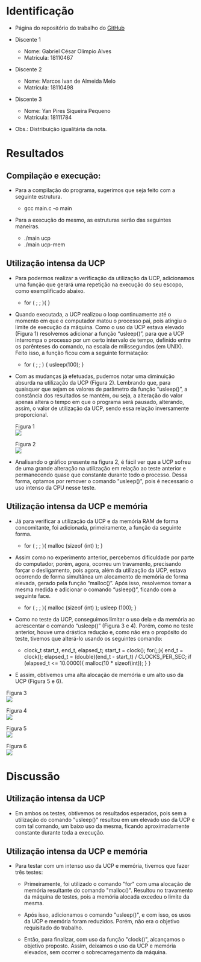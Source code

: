 # Identificação

* Página do repositório do trabalho do <a href="https://github.com/gabriel-cesar/teaching"> GitHub</a>

* Discente 1
	* Nome: Gabriel César Olimpio Alves
	* Matrícula: 18110467
* Discente 2
	* Nome: Marcos Ivan de Almeida Melo
	* Matrícula: 18110498
* Discente 3
	* Nome: Yan Pires Siqueira Pequeno
	* Matrícula: 18111784
* Obs.: Distribuição igualitária da nota.

# Resultados

## Compilação e execução:

* Para a compilação do programa, sugerimos que seja feito com a seguinte estrutura.
	<p>
		<ul>
			<li>gcc main.c -o main</li>
		</ul>
	</p>
* Para a execução do mesmo, as estruturas serão das seguintes maneiras.
	<p>
		<ul>
			<li>./main ucp</li>
			<li>./main ucp-mem</li>
		</ul>
	</p>

## Utilização intensa da UCP

* Para podermos realizar a verificação da utilização da UCP, adicionamos uma função que gerará uma repetição na execução do seu escopo, como exemplificado abaixo.

	* for ( ; ; ){
	}

* Quando executada, a UCP realizou o loop continuamente até o momento em que o computador matou o processo pai, pois atingiu o limite de execução da máquina. Como o uso da UCP estava elevado (Figura 1) resolvemos adicionar a função “usleep()”, para que a UCP interrompa o processo por um certo intervalo de tempo, definido entre os parênteses do comando, na escala de milissegundos (em UNIX). Feito isso, a função ficou com a seguinte formatação:

	* for ( ; ; ) {
		usleep(100);
	}

* Com as mudanças já efetuadas, pudemos notar uma diminuição absurda na utilização da UCP (Figura 2). Lembrando que, para quaisquer que sejam os valores de parâmetro da função “usleep()”, a constância dos resultados se mantém, ou seja, a alteração do valor apenas altera o tempo em que o programa será pausado, alterando, assim, o valor de utilização da UCP, sendo essa relação inversamente proporcional.

	<p>Figura 1	<br>
		<img src="images/figura1.jpg"> 
	</p>
	<p>Figura 2 <br>
		<img src="images/figura2.jpg">
	</p>

* Analisando o gráfico presente na figura 2, é fácil ver que a UCP sofreu de uma grande alteração na utilização em relação ao teste anterior e permanecendo quase que constante durante todo o processo. Dessa forma, optamos por remover o comando "usleep()", pois é necessario o uso intenso da CPU nesse teste.

## Utilização intensa da UCP e memória

* Já para verificar a utilização da UCP e da memória RAM de forma concomitante, foi adicionada, primeiramente, a função da seguinte forma.
	* for ( ; ; ){
		malloc (sizeof (int) );
	}

* Assim como no experimento anterior, percebemos dificuldade por parte do computador, porém, agora, ocorreu um travamento, precisando forçar o desligamento, pois agora, além da utilização da UCP, estava ocorrendo de forma simultânea um alocamento de memória de forma elevada, gerado pela função “malloc()”. Após isso, resolvemos tomar a mesma medida e adicionar o comando “usleep()”, ficando com a seguinte face.

	* for ( ; ; ){
		malloc (sizeof (int) );
		usleep (100);
	}

* Como no teste da UCP, conseguimos limitar o uso dela e da memória ao acrescentar o comando “usleep()” (Figura 3 e 4). Porém, como no teste anterior, houve uma drástica redução e, como não era o propósito do teste, tivemos que alterá-lo usando os seguintes comando:
	* clock_t start_t, end_t, elapsed_t;
        start_t = clock(); 
        for(;;){
            end_t = clock(); 
            elapsed_t = (double)(end_t - start_t) / CLOCKS_PER_SEC;
            if (elapsed_t <= 10.0000){
                malloc(10 * sizeof(int));
            }
        }
* E assim, obtivemos uma alta alocação de memória e um alto uso da UCP (Figura 5 e 6).

<p>Figura 3<br>
	<img src="images/figura3.jpg">		
</p>

<p>Figura 4<br>
	<img src="images/figura4.jpg">
</p>

<p>Figura 5<br>
	<img src="images/figura5.jpg">
</p>

<p>Figura 6<br>
	<img src="images/figura6.jpg">
</p>

# Discussão
	
## Utilização intensa da UCP

* Em ambos os testes, obtivemos os resultados esperados, pois sem a utilização do comando "usleep()" resultou em um elevado uso da UCP e com tal comando, um baixo uso da mesma, ficando aproximadamente constante durante toda a execução.

## Utilização intensa da UCP e memória

* Para testar com um intenso uso da UCP e memória, tivemos que fazer três testes:
	
	* Primeiramente, foi utilizado o comando "for" com uma alocação de memória resultante do comando "malloc()". Resultou no travamento da máquina de testes, pois a memória alocada excedeu o limite da mesma.

	* Após isso, adicionamos o comando "usleep()", e com isso, os usos da UCP e memória foram reduzidos. Porém, não era o objetivo requisitado do trabalho.

	* Então, para finalizar, com uso da função "clock()", alcançamos o objetivo proposto. Assim, deixamos o uso da UCP e memória elevados, sem ocorrer o sobrecarregamento da máquina.